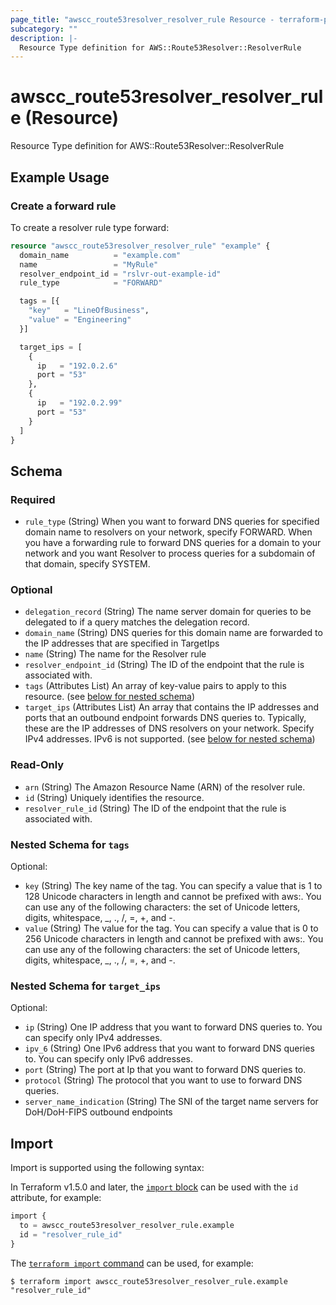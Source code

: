 ```yaml
---
page_title: "awscc_route53resolver_resolver_rule Resource - terraform-provider-awscc"
subcategory: ""
description: |-
  Resource Type definition for AWS::Route53Resolver::ResolverRule
---
```


# awscc_route53resolver_resolver_rule (Resource)

Resource Type definition for AWS::Route53Resolver::ResolverRule

## Example Usage

### Create a forward rule

To create a resolver rule type forward:

```terraform
resource "awscc_route53resolver_resolver_rule" "example" {
  domain_name          = "example.com"
  name                 = "MyRule"
  resolver_endpoint_id = "rslvr-out-example-id"
  rule_type            = "FORWARD"

  tags = [{
    "key"   = "LineOfBusiness",
    "value" = "Engineering"
  }]

  target_ips = [
    {
      ip   = "192.0.2.6"
      port = "53"
    },
    {
      ip   = "192.0.2.99"
      port = "53"
    }
  ]
}
```

<!-- schema generated by tfplugindocs -->
## Schema

### Required

- `rule_type` (String) When you want to forward DNS queries for specified domain name to resolvers on your network, specify FORWARD. When you have a forwarding rule to forward DNS queries for a domain to your network and you want Resolver to process queries for a subdomain of that domain, specify SYSTEM.

### Optional

- `delegation_record` (String) The name server domain for queries to be delegated to if a query matches the delegation record.
- `domain_name` (String) DNS queries for this domain name are forwarded to the IP addresses that are specified in TargetIps
- `name` (String) The name for the Resolver rule
- `resolver_endpoint_id` (String) The ID of the endpoint that the rule is associated with.
- `tags` (Attributes List) An array of key-value pairs to apply to this resource. (see [below for nested schema](#nestedatt--tags))
- `target_ips` (Attributes List) An array that contains the IP addresses and ports that an outbound endpoint forwards DNS queries to. Typically, these are the IP addresses of DNS resolvers on your network. Specify IPv4 addresses. IPv6 is not supported. (see [below for nested schema](#nestedatt--target_ips))

### Read-Only

- `arn` (String) The Amazon Resource Name (ARN) of the resolver rule.
- `id` (String) Uniquely identifies the resource.
- `resolver_rule_id` (String) The ID of the endpoint that the rule is associated with.

<a id="nestedatt--tags"></a>
### Nested Schema for `tags`

Optional:

- `key` (String) The key name of the tag. You can specify a value that is 1 to 128 Unicode characters in length and cannot be prefixed with aws:. You can use any of the following characters: the set of Unicode letters, digits, whitespace, _, ., /, =, +, and -.
- `value` (String) The value for the tag. You can specify a value that is 0 to 256 Unicode characters in length and cannot be prefixed with aws:. You can use any of the following characters: the set of Unicode letters, digits, whitespace, _, ., /, =, +, and -.


<a id="nestedatt--target_ips"></a>
### Nested Schema for `target_ips`

Optional:

- `ip` (String) One IP address that you want to forward DNS queries to. You can specify only IPv4 addresses.
- `ipv_6` (String) One IPv6 address that you want to forward DNS queries to. You can specify only IPv6 addresses.
- `port` (String) The port at Ip that you want to forward DNS queries to.
- `protocol` (String) The protocol that you want to use to forward DNS queries.
- `server_name_indication` (String) The SNI of the target name servers for DoH/DoH-FIPS outbound endpoints

## Import

Import is supported using the following syntax:

In Terraform v1.5.0 and later, the [`import` block](https://developer.hashicorp.com/terraform/language/import) can be used with the `id` attribute, for example:

```terraform
import {
  to = awscc_route53resolver_resolver_rule.example
  id = "resolver_rule_id"
}
```

The [`terraform import` command](https://developer.hashicorp.com/terraform/cli/commands/import) can be used, for example:

```shell
$ terraform import awscc_route53resolver_resolver_rule.example "resolver_rule_id"
```